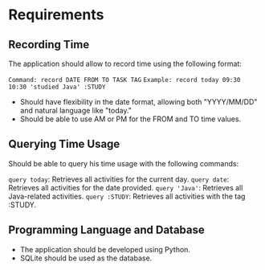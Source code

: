 # Requirements

## Recording Time

The application should allow to record time using the following format:

`Command: record DATE FROM TO TASK TAG`
`Example: record today 09:30 10:30 'studied Java' :STUDY`

- Should have flexibility in the date format, allowing both "YYYY/MM/DD" and natural language like "today."
- Should be able to use AM or PM for the FROM and TO time values.

## Querying Time Usage

Should be able to query his time usage with the following commands:

`query today`: Retrieves all activities for the current day.
`query date`: Retrieves all activities for the date provided.
`query 'Java'`: Retrieves all Java-related activities.
`query :STUDY`: Retrieves all activities with the tag :STUDY.

## Programming Language and Database

- The application should be developed using Python.
- SQLite should be used as the database.
